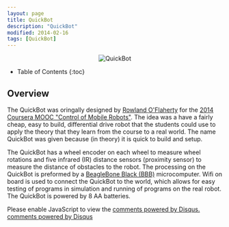 ```yaml
---
layout: page
title: QuickBot
description: "QuickBot"
modified: 2014-02-16
tags: [QuickBot]
---
```


<p align="center">
  <img src="{{ site.url }}/images/quickbot-red-icon.jpg" alt="QuickBot">
</p>

* Table of Contents
{:toc}

## Overview
The QuickBot was oringally designed by <a href="https://rowlandoflaherty.com" target="_blank">Rowland O'Flaherty</a> for the <a href="https://www.coursera.org/course/conrob" target="_blank">2014 Coursera MOOC "Control of Mobile Robots"</a>. The idea was a have a fairly cheap, easy to build, differential drive robot that the students could use to apply the theory that they learn from the course to a real world. The name QuickBot was given because (in theory) it is quick to build and setup.

The QuickBot has a wheel encoder on each wheel to measure wheel rotations and five infrared (IR) distance sensors (proximity sensor) to measure the distance of obstacles to the robot. The processing on the QuickBot is preformed by a [BeagleBone Black (BBB)](http://beagleboard.org/products/beaglebone%20black) microcomputer. Wifi on board is used to connect the QuickBot to the world, which allows for easy testing of programs in simulation and running of programs on the real robot. The QuickBot is powered by 8 AA batteries.

<div id="disqus_thread"></div>
<script type="text/javascript">
    /* * * CONFIGURATION VARIABLES: EDIT BEFORE PASTING INTO YOUR WEBPAGE * * */
    {% if site.testing == false %}
      var disqus_shortname = 'o-botics'; // required: replace example with your forum shortname
    {% endif %}

    /* * * DON'T EDIT BELOW THIS LINE * * */
    (function() {
        var dsq = document.createElement('script'); dsq.type = 'text/javascript'; dsq.async = true;
        dsq.src = '//' + disqus_shortname + '.disqus.com/embed.js';
        (document.getElementsByTagName('head')[0] || document.getElementsByTagName('body')[0]).appendChild(dsq);
    })();
</script>
<noscript>Please enable JavaScript to view the <a href="http://disqus.com/?ref_noscript">comments powered by Disqus.</a></noscript>
<a href="http://disqus.com" class="dsq-brlink">comments powered by <span class="logo-disqus">Disqus</span></a>



